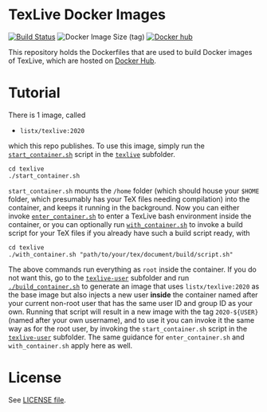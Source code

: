 # TexLive Docker Images

[![Build Status](https://travis-ci.org/listx/texlive-docker.svg?branch=master)](https://travis-ci.org/listx/texlive-docker)
![Docker Image Size (tag)](https://img.shields.io/docker/image-size/listx/texlive/2020)
[![Docker hub](https://img.shields.io/docker/pulls/listx/texlive.svg)](https://hub.docker.com/r/listx/texlive/)

This repository holds the Dockerfiles that are used to build Docker images of
TexLive, which are hosted on [Docker Hub][docker-hub].

# Tutorial

There is 1 image, called

- `listx/texlive:2020`

which this repo publishes. To use this image, simply run the
[`start_container.sh`](./texlive/start_container.sh) script in the
[`texlive`](./texlive) subfolder.

```
cd texlive
./start_container.sh
```

`start_container.sh` mounts the `/home` folder (which should house your `$HOME`
folder, which presumably has your TeX files needing compilation) into the
container, and keeps it running in the background. Now you can either invoke
[`enter_container.sh`](./texlive/enter_container.sh) to enter a TexLive bash
environment inside the container, or you can optionally run
[`with_container.sh`](./texlive/with_container.sh) to invoke a build script for
your TeX files if you already have such a build script ready, with

```
cd texlive
./with_container.sh "path/to/your/tex/document/build/script.sh"
```

The above commands run everything as `root` inside the container. If you do not
want this, go to the [`texlive-user`](./texlive-user) subfolder and run
[`./build_container.sh`](texlive-user/build_container.sh) to generate an image
that uses `listx/texlive:2020` as the base image but also injects a new user
**inside** the container named after your current non-root user that has the
same user ID and group ID as your own. Running that script will result in a new
image with the tag `2020-${USER}` (named after your own username), and to use
it you can invoke it the same way as for the root user, by invoking the
`start_container.sh` script in the [`texlive-user`](./texlive-user) subfolder.
The same guidance for `enter_container.sh` and `with_container.sh` apply here
as well.

# License

See [LICENSE file](LICENSE).

[docker-hub]: https://hub.docker.com/r/listx/texlive
